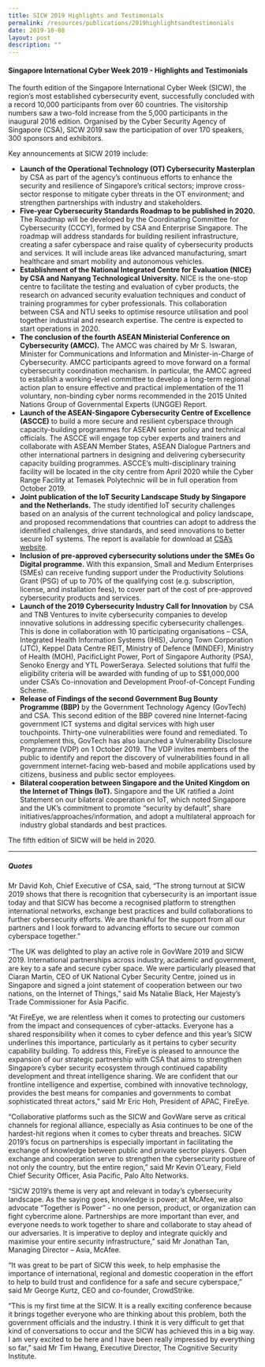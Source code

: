```yaml
---
title: SICW 2019 Highlights and Testimonials
permalink: /resources/publications/2019highlightsandtestimonials
date: 2019-10-08
layout: post
description: ""
---
```

#### **Singapore International Cyber Week 2019 - Highlights and Testimonials**

The fourth edition of the Singapore International Cyber Week (SICW), the region’s most established cybersecurity event, successfully concluded with a record 10,000 participants from over 60 countries. The visitorship numbers saw a two-fold increase from the 5,000 participants in the inaugural 2016 edition. Organised by the Cyber Security Agency of Singapore (CSA), SICW 2019 saw the participation of over 170 speakers, 300 sponsors and exhibitors.

Key announcements at SICW 2019 include:

* **Launch of the Operational Technology (OT) Cybersecurity Masterplan** by CSA as part of the agency’s continuous efforts to enhance the security and resilience of Singapore’s critical sectors; improve cross-sector response to mitigate cyber threats in the OT environment; and strengthen partnerships with industry and stakeholders.
* **Five-year Cybersecurity Standards Roadmap to be published in 2020.** The Roadmap will be developed by the Coordinating Committee for Cybersecurity (CCCY), formed by CSA and Enterprise Singapore. The roadmap will address standards for building resilient infrastructure, creating a safer cyberspace and raise quality of cybersecurity products and services. It will include areas like advanced manufacturing, smart healthcare and smart mobility and autonomous vehicles.
* **Establishment of the National Integrated Centre for Evaluation (NICE) by CSA and Nanyang Technological University.** NICE is the one-stop centre to facilitate the testing and evaluation of cyber products, the research on advanced security evaluation techniques and conduct of training programmes for cyber professionals. This collaboration between CSA and NTU seeks to optimise resource utilisation and pool together industrial and research expertise. The centre is expected to start operations in 2020.
* **The conclusion of the fourth ASEAN Ministerial Conference on Cybersecurity (AMCC).** The AMCC was chaired by Mr S. Iswaran, Minister for Communications and Information and Minister-in-Charge of Cybersecurity. AMCC participants agreed to move forward on a formal cybersecurity coordination mechanism. In particular, the AMCC agreed to establish a working-level committee to develop a long-term regional action plan to ensure effective and practical implementation of the 11 voluntary, non-binding cyber norms recommended in the 2015 United Nations Group of Governmental Experts (UNGGE) Report.
* **Launch of the ASEAN-Singapore Cybersecurity Centre of Excellence (ASCCE)** to build a more secure and resilient cyberspace through capacity-building programmes for ASEAN senior policy and technical officials. The ASCCE will engage top cyber experts and trainers and collaborate with ASEAN Member States, ASEAN Dialogue Partners and other international partners in designing and delivering cybersecurity capacity building programmes. ASCCE’s multi-disciplinary training facility will be located in the city centre from April 2020 while the Cyber Range Facility at Temasek Polytechnic will be in full operation from October 2019.
* **Joint publication of the IoT Security Landscape Study by Singapore and the Netherlands.** The study identified IoT security challenges based on an analysis of the current technological and policy landscape, and proposed recommendations that countries can adopt to address the identified challenges, drive standards, and seed innovations to better secure IoT systems. The report is available for download at <a href="https://www.csa.gov.sg/News/Publications/IoT-Security-Landscape" target="_blank">CSA’s website</a>. 
* **Inclusion of pre-approved cybersecurity solutions under the SMEs Go Digital programme.** With this expansion, Small and Medium Enterprises (SMEs) can receive funding support under the Productivity Solutions Grant (PSG) of up to 70% of the qualifying cost (e.g. subscription, license, and installation fees), to cover part of the cost of pre-approved cybersecurity products and services.
* **Launch of the 2019 Cybersecurity Industry Call for Innovation** by CSA and TNB Ventures to invite cybersecurity companies to develop innovative solutions in addressing specific cybersecurity challenges. This is done in collaboration with 10 participating organisations – CSA, Integrated Health Information Systems (IHIS), Jurong Town Corporation (JTC), Keppel Data Centre REIT, Ministry of Defence (MINDEF), Ministry of Health (MOH), PacificLight Power, Port of Singapore Authority (PSA), Senoko Energy and YTL PowerSeraya. Selected solutions that fulfil the eligibility criteria will be awarded with funding of up to S$1,000,000 under CSA’s Co-innovation and Development Proof-of-Concept Funding Scheme.
* **Release of Findings of the second Government Bug Bounty Programme (BBP)** by the Government Technology Agency (GovTech) and CSA. This second edition of the BBP covered nine Internet-facing government ICT systems and digital services with high user touchpoints. Thirty-one vulnerabilities were found and remediated. To complement this, GovTech has also launched a Vulnerability Disclosure Programme (VDP) on 1 October 2019. The VDP invites members of the public to identify and report the discovery of vulnerabilities found in all government internet-facing web-based and mobile applications used by citizens, business and public sector employees.
* **Bilateral cooperation between Singapore and the United Kingdom on the Internet of Things (IoT).** Singapore and the UK ratified a Joint Statement on our bilateral cooperation on IoT, which noted Singapore and the UK’s commitment to promote “security by default”, share initiatives/approaches/information, and adopt a multilateral approach for industry global standards and best practices. 

The fifth edition of SICW will be held in 2020.  

---

##### **Quotes**

Mr David Koh, Chief Executive of CSA, said, “The strong turnout at SICW 2019 shows that there is recognition that cybersecurity is an important issue today and that SICW has become a recognised platform to strengthen international networks, exchange best practices and build collaborations to further cybersecurity efforts. We are thankful for the support from all our partners and I look forward to advancing efforts to secure our common cyberspace together.”

“The UK was delighted to play an active role in GovWare 2019 and SICW 2019. International partnerships across industry, academic and government, are key to a safe and secure cyber space. We were particularly pleased that Ciaran Martin, CEO of UK National Cyber Security Centre, joined us in Singapore and signed a joint statement of cooperation between our two nations, on the Internet of Things,” said Ms Natalie Black, Her Majesty’s Trade Commissioner for Asia Pacific.

“At FireEye, we are relentless when it comes to protecting our customers from the impact and consequences of cyber-attacks. Everyone has a shared responsibility when it comes to cyber defence and this year’s SICW underlines this importance, particularly as it pertains to cyber security capability building. To address this, FireEye is pleased to announce the expansion of our strategic partnership with CSA that aims to strengthen Singapore’s cyber security ecosystem through continued capability development and threat intelligence sharing. We are confident that our frontline intelligence and expertise, combined with innovative technology, provides the best means for companies and governments to combat sophisticated threat actors,” said Mr Eric Hoh, President of APAC, FireEye.

“Collaborative platforms such as the SICW and GovWare serve as critical channels for regional alliance, especially as Asia continues to be one of the hardest-hit regions when it comes to cyber threats and breaches. SICW 2019’s focus on partnerships is especially important in facilitating the exchange of knowledge between public and private sector players. Open exchange and cooperation serve to strengthen the cybersecurity posture of not only the country, but the entire region,” said Mr Kevin O’Leary, Field Chief Security Officer, Asia Pacific, Palo Alto Networks.

“SICW 2019’s theme is very apt and relevant in today’s cybersecurity landscape. As the saying goes, knowledge is power; at McAfee, we also advocate “Together is Power” - no one person, product, or organization can fight cybercrime alone. Partnerships are more important than ever, and everyone needs to work together to share and collaborate to stay ahead of our adversaries. It is imperative to deploy and integrate quickly and maximise your entire security infrastructure,” said Mr Jonathan Tan, Managing Director – Asia, McAfee.

“It was great to be part of SICW this week, to help emphasise the importance of international, regional and domestic cooperation in the effort to help to build trust and confidence for a safe and secure cyberspace,” said Mr George Kurtz, CEO and co-founder, CrowdStrike.

“This is my first time at the SICW. It is a really exciting conference because it brings together everyone who are thinking about this problem, both the government officials and the industry. I think it is very difficult to get that kind of conversations to occur and the SICW has achieved this in a big way. I am very excited to be here and I have been really impressed by everything so far,” said Mr Tim Hwang, Executive Director, The Cognitive Security Institute.